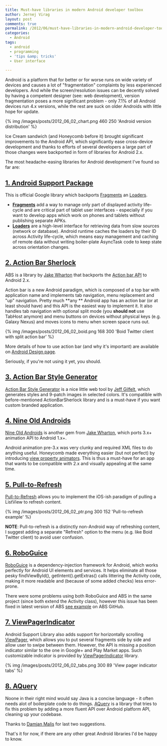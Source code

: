 ```yaml
---
title: Must-have libraries in modern Android developer toolbox
author: Jernej Virag
layout: post
comments: true
permalink: /2012/06/must-have-libraries-in-modern-android-developer-toolbox/
categories:
  - Android
tags:
  - android
  - programming
  - 'tips &amp; tricks'
  - User interface
  
---
```

Android is a platform that for better or for worse runs on wide variety of devices and causes a lot of "fragmentation" complaints by less experienced developers. And while the screen/resolution issues can be decently solved by having a competent designer (see: web development), version fragmentation poses a more significant problem - only 7.1% of all Android devices run 4.x versions, while the rest are suck on older Androids with little hope for update.

{% img /images/posts/2012_06_02_chart.png 460 250 'Android version distribution' %}

Ice Cream sandwich (and Honeycomb before it) brought significant improvements to the Android API, which significantly ease cross-device development and thanks to efforts of several developers a large part of those changes were backported in form of libraries for Android 2.x.

The most headache-easing libraries for Android development I've found so far are:
<!--more-->

## [1. Android Support Package][2]

This is official Google library which backports [Fragments][3] an [Loaders][4].

*   **[Fragments][3]** add a way to manage only part of displayed activity life-cycle and are critical part of tablet user interfaces - especially if you want to develop apps which work on phones and tablets without publishing separate APKs.
*   **[Loaders][4]** are a high-level interface for retrieving data from slow sources (network or database). Android runtime caches the loaders by their ID across Activity life-cycle, which means easy management and caching of remote data without writing boiler-plate AsyncTask code to keep state across orientation changes.

## [2. Action Bar Sherlock][5]

ABS is a library by [Jake Wharton][6] that backports the [Action bar API][7] to Android 2.x.

Action bar is a new Android paradigm, which is composed of a top bar with application name and implements tab navigation, menu replacement and "up" navigation. Pretty much **any ** Android app has an action bar (or at least should have) and this API is the easiest way to implement it. It also handles tab navigation with optional split mode (you **should not** use TabHost anymore) and menu buttons on devices without physical keys (e.g. Galaxy Nexus) and moves icons to menu when screen space runs out.

{% img /images/posts/2012_06_02_boid.png 168 300 'Boid Twitter client with split action bar' %}

More details of how to use action bar (and why it's important) are available on [Android Design page][9].

Seriously, if you're not using it yet, you should.

## [3. Action Bar Style Generator][10]

[Action Bar Style Generator][10] is a nice little web tool by [Jeff Gilfelt][11], which generates styles and 9-patch images in selected colors. It's compatible with before-mentioned ActionBarSherlock library and is a must-have if you want custom branded application.

## [4. Nine Old Androids][12]

[Nine Old Androids][12] is another gem from [Jake Wharton][6], which ports 3.x+ animation API to Android 1.x+.

Android animation pre-3.x was very clunky and required XML files to do anything useful. Honeycomb made everything easier (but not perfect) by introducing [view property animators][13]. This is thus a must-have for an app that wants to be compatible with 2.x and visually appealing at the same time.

## [5. Pull-to-Refresh][14]

[Pull-to-Refresh][14] allows you to implement the iOS-ish paradigm of pulling a ListView to refresh content.

{% img /images/posts/2012_06_02_ptr.png 300 152 'Pull-to-refresh example' %}

**NOTE**: Pull-to-refresh is a distinctly non-Android way of refreshing content, I suggest adding a separate "Refresh" option to the menu (e.g. like Boid Twitter client) to avoid user confusion.

## [6. RoboGuice][15]

[RoboGuice][15] is a dependency-injection framework for Android, which works perfectly for Android UI elements and services. It helps eliminate all those pesky findViewById(), getIntent().getExtras() calls littering the Activity code, making it more readable and (because of some added checks) less error-prone.

There were some problems using both RoboGuice and ABS in the same project (since both extend the Activity class), however this issue has been fixed in latest version of ABS [see example][16] on ABS GitHub.

## [7. ViewPagerIndicator][17]

Android Support Library also adds support for horizontally scrolling [ViewPager][18], which allows you to put several fragments side by side and allow user to swipe between them. However, the API is missing a position indicator similar to the one in Google+ and Play Market apps. Such customizable indicator is provided by [ViewPagerIndicator][17] library.

{% img /images/posts/2012_06_02_tabs.png 300 89 'View pager indicator tabs' %}

## [8. AQuery][20]

Noone in their right mind would say Java is a concise language - it often needs alot of boilerplate code to do things. [AQuery][20] is a library that tries to fix this problem by adding a more fluent API over Android platform API, cleaning up your codebase.

Thanks to [Damjan Malis][21] for last two suggestions.

That's it for now, if there are any other great Android libraries I'd be happy to know.

 [2]: http://developer.android.com/sdk/compatibility-library.html
 [3]: http://developer.android.com/guide/topics/fundamentals/fragments.html
 [4]: http://developer.android.com/guide/topics/fundamentals/loaders.html
 [5]: http://actionbarsherlock.com/
 [6]: http://jakewharton.com/
 [7]: http://developer.android.com/guide/topics/ui/actionbar.html
 [8]: https://play.google.com/store/apps/details?id=com.teamboid.twitter
 [9]: http://developer.android.com/design/patterns/actionbar.html
 [10]: http://jgilfelt.github.com/android-actionbarstylegenerator/
 [11]: https://twitter.com/#!/readyState
 [12]: http://nineoldandroids.com/
 [13]: http://android-developers.blogspot.com/2011/05/introducing-viewpropertyanimator.html
 [14]: https://github.com/chrisbanes/Android-PullToRefresh
 [15]: http://code.google.com/p/roboguice/
 [16]: https://github.com/JakeWharton/ActionBarSherlock/tree/master/samples/roboguice
 [17]: http://viewpagerindicator.com/
 [18]: http://developer.android.com/reference/android/support/v4/view/ViewPager.html
 [20]: http://code.google.com/p/android-query
 [21]: https://twitter.com/#!/malisd